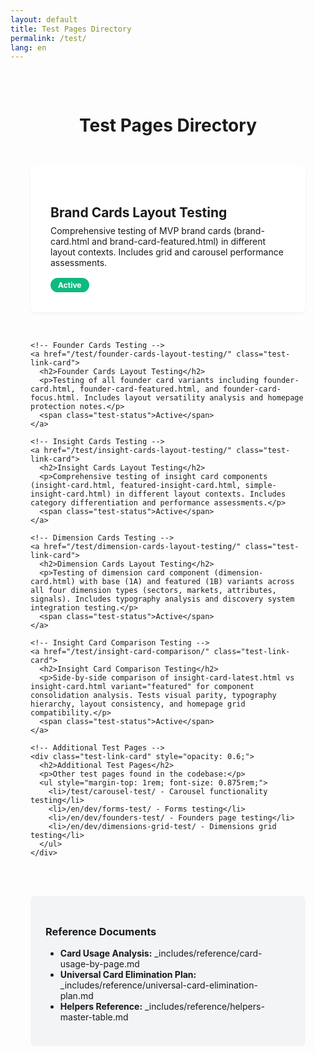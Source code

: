 ```yaml
---
layout: default
title: Test Pages Directory
permalink: /test/
lang: en
---
```


<style>
  .test-index {
    max-width: 800px;
    margin: 0 auto;
    padding: 2rem;
  }
  .test-index h1 {
    text-align: center;
    margin-bottom: 3rem;
  }
  .test-links {
    display: grid;
    gap: 2rem;
  }
  .test-link-card {
    background: white;
    border: 1px solid var(--neutral-200);
    border-radius: 0.5rem;
    padding: 2rem;
    text-decoration: none;
    color: inherit;
    transition: all 0.2s ease;
    box-shadow: 0 2px 4px rgba(0, 0, 0, 0.05);
  }
  .test-link-card:hover {
    transform: translateY(-2px);
    box-shadow: 0 4px 12px rgba(0, 0, 0, 0.1);
    border-color: var(--primary-300);
  }
  .test-link-card h2 {
    color: var(--primary-600);
    margin-bottom: 0.5rem;
  }
  .test-link-card p {
    color: var(--neutral-600);
    margin: 0;
  }
  .test-status {
    display: inline-block;
    background: #10b981;
    color: white;
    padding: 0.25rem 0.75rem;
    border-radius: 9999px;
    font-size: 0.75rem;
    font-weight: bold;
    margin-top: 1rem;
  }
</style>

<div class="test-index">
  <h1>Test Pages Directory</h1>
  
  <div class="test-links">
    <!-- Brand Cards Testing -->
    <a href="/test/brand-cards-layout-testing/" class="test-link-card">
      <h2>Brand Cards Layout Testing</h2>
      <p>Comprehensive testing of MVP brand cards (brand-card.html and brand-card-featured.html) in different layout contexts. Includes grid and carousel performance assessments.</p>
      <span class="test-status">Active</span>
    </a>
    
    <!-- Founder Cards Testing -->
    <a href="/test/founder-cards-layout-testing/" class="test-link-card">
      <h2>Founder Cards Layout Testing</h2>
      <p>Testing of all founder card variants including founder-card.html, founder-card-featured.html, and founder-card-focus.html. Includes layout versatility analysis and homepage protection notes.</p>
      <span class="test-status">Active</span>
    </a>
    
    <!-- Insight Cards Testing -->
    <a href="/test/insight-cards-layout-testing/" class="test-link-card">
      <h2>Insight Cards Layout Testing</h2>
      <p>Comprehensive testing of insight card components (insight-card.html, featured-insight-card.html, simple-insight-card.html) in different layout contexts. Includes category differentiation and performance assessments.</p>
      <span class="test-status">Active</span>
    </a>
    
    <!-- Dimension Cards Testing -->
    <a href="/test/dimension-cards-layout-testing/" class="test-link-card">
      <h2>Dimension Cards Layout Testing</h2>
      <p>Testing of dimension card component (dimension-card.html) with base (1A) and featured (1B) variants across all four dimension types (sectors, markets, attributes, signals). Includes typography analysis and discovery system integration testing.</p>
      <span class="test-status">Active</span>
    </a>
    
    <!-- Insight Card Comparison Testing -->
    <a href="/test/insight-card-comparison/" class="test-link-card">
      <h2>Insight Card Comparison Testing</h2>
      <p>Side-by-side comparison of insight-card-latest.html vs insight-card.html variant="featured" for component consolidation analysis. Tests visual parity, typography hierarchy, layout consistency, and homepage grid compatibility.</p>
      <span class="test-status">Active</span>
    </a>
    
    <!-- Additional Test Pages -->
    <div class="test-link-card" style="opacity: 0.6;">
      <h2>Additional Test Pages</h2>
      <p>Other test pages found in the codebase:</p>
      <ul style="margin-top: 1rem; font-size: 0.875rem;">
        <li>/test/carousel-test/ - Carousel functionality testing</li>
        <li>/en/dev/forms-test/ - Forms testing</li>
        <li>/en/dev/founders-test/ - Founders page testing</li>
        <li>/en/dev/dimensions-grid-test/ - Dimensions grid testing</li>
      </ul>
    </div>
  </div>
  
  <div style="margin-top: 3rem; padding: 1.5rem; background: #f3f4f6; border-radius: 0.5rem;">
    <h3>Reference Documents</h3>
    <ul>
      <li><strong>Card Usage Analysis:</strong> _includes/reference/card-usage-by-page.md</li>
      <li><strong>Universal Card Elimination Plan:</strong> _includes/reference/universal-card-elimination-plan.md</li>
      <li><strong>Helpers Reference:</strong> _includes/reference/helpers-master-table.md</li>
    </ul>
  </div>
</div>